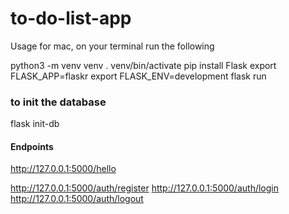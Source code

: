 # to-do-list-app
Usage for mac, on your terminal run the following 

python3 -m venv venv
. venv/bin/activate
pip install Flask
export FLASK_APP=flaskr
export FLASK_ENV=development
flask run


### to init the database ###

flask init-db



#### Endpoints #### 

http://127.0.0.1:5000/hello 


http://127.0.0.1:5000/auth/register
http://127.0.0.1:5000/auth/login
http://127.0.0.1:5000/auth/logout